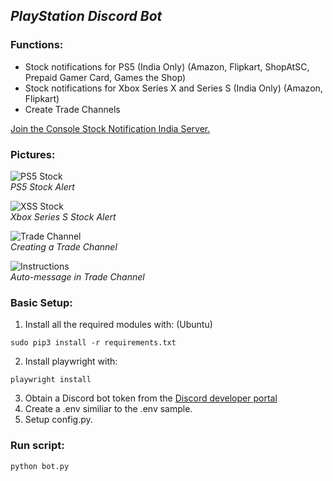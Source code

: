 ## ***PlayStation Discord Bot***
### Functions:

* Stock notifications for PS5 (India Only) (Amazon, Flipkart, ShopAtSC, Prepaid Gamer Card, Games the Shop)
* Stock notifications for Xbox Series X and Series S (India Only) (Amazon, Flipkart)
* Create Trade Channels

[Join the Console Stock Notification India Server.](https://discord.gg/Fpx8bkbrJ2)

### Pictures:
![PS5 Stock](https://github.com/shri30yans/PS5_DiscordBot/blob/main/readme_images/PS5.jpg)   
*PS5 Stock Alert* 

![XSS Stock](https://github.com/shri30yans/PS5_DiscordBot/blob/main/readme_images/XSS.jpg)   
*Xbox Series S Stock Alert*   
 
![Trade Channel](https://github.com/shri30yans/PS5_DiscordBot/blob/main/readme_images/Create_trade_channel.jpg)   
*Creating a Trade Channel*
     
![Instructions](https://github.com/shri30yans/PS5_DiscordBot/blob/main/readme_images/instructions.jpg)   
*Auto-message in Trade Channel*  



### Basic Setup:
1. Install all the required modules with: (Ubuntu)
```
sudo pip3 install -r requirements.txt
```
2. Install playwright with:
```
playwright install
```
3. Obtain a Discord bot token from the [Discord developer portal](https://ptb.discord.com/developers/applications/)
4. Create a .env similiar to the .env sample.
5. Setup config.py.


### Run script:

    python bot.py


